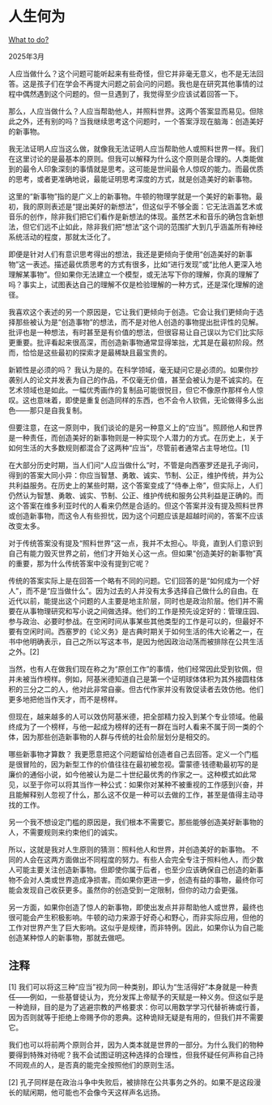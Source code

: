 
# 人生何为

[What to do?](https://paulgraham.com/do.html)

2025年3月

人应当做什么？这个问题可能听起来有些奇怪，但它并非毫无意义，也不是无法回答。这是孩子们在学会不再提大问题之前会问的问题。我也是在研究其他事情的过程中偶然遇到这个问题的。但一旦遇到了，我觉得至少应该试着回答一下。

那么，人应当做什么？人应当帮助他人，并照料世界。这两个答案显而易见。但除此之外，还有别的吗？当我继续思考这个问题时，一个答案浮现在脑海：创造美好的新事物。

我无法证明人应当这么做，就像我无法证明人应当帮助他人或照料世界一样。我们在这里讨论的是最基本的原则。但我可以解释为什么这个原则是合理的。人类能做到的最令人印象深刻的事情就是思考。这可能是世间最令人惊叹的能力。而最优质的思考，或者更准确地说，最能证明思考深度的方式，就是创造美好的新事物。

这里的“新事物”指的是广义上的新事物。牛顿的物理学就是一个美好的新事物。最初，我的原则表述是“提出美好的新想法”，但这似乎不够全面：它无法涵盖艺术或音乐的创作，除非我们把它们看作是新想法的体现。虽然艺术和音乐的确包含新想法，但它们远不止如此，除非我们把“想法”这个词的范围扩大到几乎涵盖所有神经系统活动的程度，那就太泛化了。

即便是针对人们有意识思考得出的想法，我还是更倾向于使用“创造美好的新事物”这一表述。描述最优质思考的方式有很多，比如“进行发现”或“比他人更深入地理解某事物”。但如果你无法建立一个模型，或无法写下你的理解，你真的理解了吗？事实上，试图表达自己的理解不仅是检验理解的一种方式，还是深化理解的途径。

我喜欢这个表述的另一个原因是，它让我们更倾向于创造。它会让我们更倾向于选择那些被认为是“创造事物”的想法，而不是对他人创造的事物提出批评性的见解。批评也是一种想法，有时甚至是有价值的想法，但很容易让自己误以为它们比实际更重要。批评看起来很高深，而创造新事物通常显得笨拙，尤其是在最初阶段。然而，恰恰是这些最初的探索才是最稀缺且最宝贵的。

新颖性是必须的吗？ 我认为是的。在科学领域，毫无疑问它是必须的。如果你抄袭别人的论文并发表为自己的作品，不仅毫无价值，甚至会被认为是不诚实的。在艺术领域也是如此。一幅优秀画作的复制品可能很悦目，但它不像原作那样令人惊叹。这也意味着，即使是重复创造同样的东西，也不会令人钦佩，无论做得多么出色——那只是自我复制。

但要注意，在这一原则中，我们谈论的是另一种意义上的“应当”。照顾他人和世界是一种责任，而创造美好的新事物则是一种实现个人潜力的方式。在历史上，关于如何生活的大多数规则都混合了这两种“应当”，尽管前者通常占主导地位。[1]

在大部分历史时期，当人们问“人应当做什么”时，不管是向西塞罗还是孔子询问，得到的答案大同小异：你应当智慧、勇敢、诚实、节制、公正，维护传统，并为公共利益服务。在历史上的某些时期，这个答案变成了“侍奉上帝”，但实际上，人们仍然认为智慧、勇敢、诚实、节制、公正、维护传统和服务公共利益是正确的。而这个答案在维多利亚时代的人看来仍然是合适的。但这个答案并没有提及照料世界或创造新事物，而这令人有些担忧，因为这个问题应该是超越时间的，答案不应该改变太多。

对于传统答案没有提及“照料世界”这一点，我并不太担心。毕竟，直到人们意识到自己有能力毁灭世界之前，他们才开始关心这一点。但如果“创造美好的新事物”真的重要，那为什么传统答案中没有提到它呢？

传统的答案实际上是在回答一个略有不同的问题。它们回答的是“如何成为一个好人”，而不是“应当做什么”。因为过去的人并没有太多选择自己做什么的自由。在近代以前，能提出这个问题的人主要是地主阶层，同时也是政治阶层。他们并不需要在从事物理研究和写小说之间做选择。他们的工作是预先设定好的：管理庄园、参与政治、必要时参战。在空闲时间从事某些其他类型的工作是可以的，但最好不要有空闲时间。西塞罗的《论义务》是古典时期关于如何生活的伟大论著之一，在书中他明确表示，自己之所以写这本书，是因为他因政治动荡而被排除在公共生活之外。[2]

当然，也有人在做我们现在称之为“原创工作”的事情，他们经常因此受到钦佩，但并未被当作榜样。例如，阿基米德知道自己是第一个证明球体体积为其外接圆柱体积的三分之二的人，他对此非常自豪。但古代作家并没有敦促读者去效仿他。他们更多地把他当作天才，而不是榜样。

但现在，越来越多的人可以效仿阿基米德，把全部精力投入到某个专业领域。他最终成为了一个榜样，与他一起成为榜样的还有一群在当时人看来不属于同一类的个体，因为那些创造新事物的人群与传统的社会阶层划分是相交的。

哪些新事物才算数？ 我更愿意把这个问题留给创造者自己去回答。定义一个门槛是很冒险的，因为新型工作的价值往往在最初被忽视。雷蒙德·钱德勒最初写的是廉价的通俗小说，如今他被认为是二十世纪最优秀的作家之一。这种模式如此常见，以至于你可以将其当作一种公式：如果你对某种不被重视的工作感到兴奋，并且能解释别人忽视了什么，那么这不仅是一种可以去做的工作，甚至是值得主动寻找的工作。

另一个我不想设定门槛的原因是，我们根本不需要它。那些能够创造美好新事物的人，不需要规则来约束他们的诚实。

所以，这就是我对人生原则的猜测：照料他人和世界，并创造美好的新事物。 不同的人会在这两方面做出不同程度的努力。有些人会完全专注于照料他人，而少数人可能主要关注创造新事物。但即使你属于后者，也至少应该确保自己创造的新事物不会对人类或世界造成净损害。而如果你更进一步，创造有益的事物，最终你可能会发现自己收获更多。虽然你的创造受到一定限制，但你的动力会更强。

另一方面，如果你创造了惊人的新事物，即使出发点并非帮助他人或世界，最终也很可能会产生积极影响。牛顿的动力来源于好奇心和野心，而非实际应用，但他的工作对世界产生了巨大影响。这似乎是规律，而非特例。因此，如果你认为自己能创造某种惊人的新事物，那就去做吧。

## 注释

[1] 我们可以将这三种“应当”视为同一种类别，即认为“生活得好”本身就是一种责任——例如，一些基督徒认为，充分发挥上帝赋予的天赋是一种义务。但这似乎是一种诡辩，目的是为了逃避宗教的严格要求：你可以用数学学习代替祈祷或行善，因为否则就等于拒绝上帝赐予你的恩典。这种诡辩无疑是有用的，但我们并不需要它。

我们也可以将前两个原则合并，因为人类本就是世界的一部分。为什么我们的物种要得到特殊对待呢？我不会试图证明这种选择的合理性，但我怀疑任何声称自己持不同观点的人，是否真的能完全按照他们的原则生活。

[2] 孔子同样是在政治斗争中失败后，被排除在公共事务之外的。如果不是这段漫长的赋闲期，他可能也不会像今天这样声名远扬。